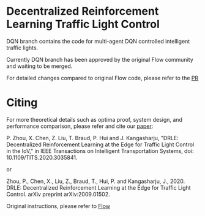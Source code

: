 # Decentralized Reinforcement Learning Traffic Light Control

DQN branch contains the code for multi-agent DQN controlled intelligent traffic lights.

Currently DQN branch has been approved by the original Flow community and waiting to be merged.

For detailed changes compared to original Flow code, please refer to the [PR](https://github.com/flow-project/flow/pull/964)

# Citing 

For more theoretical details such as optima proof, system design, and performance comparison, please refer and cite our [paper](https://arxiv.org/pdf/2009.01502.pdf):

P. Zhou, X. Chen, Z. Liu, T. Braud, P. Hui and J. Kangasharju, "DRLE: Decentralized Reinforcement Learning at the Edge for Traffic Light Control in the IoV," in IEEE Transactions on Intelligent Transportation Systems, doi: 10.1109/TITS.2020.3035841.

or

Zhou, P., Chen, X., Liu, Z., Braud, T., Hui, P. and Kangasharju, J., 2020. DRLE: Decentralized Reinforcement Learning at the Edge for Traffic Light Control. arXiv preprint arXiv:2009.01502.


Original instructions, please refer to [Flow](https://flow-project.github.io/) 
